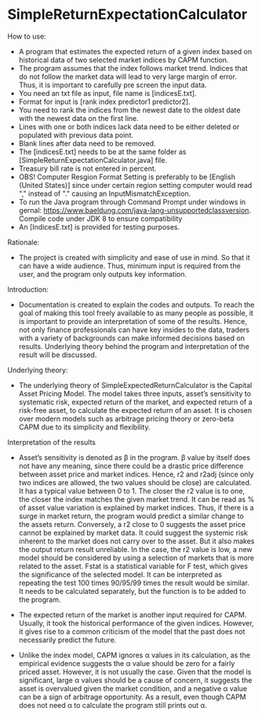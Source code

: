 # SimpleReturnExpectationCalculator

How to use: 

- A program that estimates the expected return of a given index based on historical data of two selected market indices by CAPM function.
- The program assumes that the index follows market trend. Indices that do not follow the market data will lead to very large margin of error. Thus, it is important to carefully pre screen the input data. 
- You need an txt file as input, file name is [indicesE.txt].
- Format for input is [rank index predictor1 predictor2].
- You need to rank the indices from the newest date to the oldest date with the newest data on the first line.
- Lines with one or both indices lack data need to be either deleted or populated with previous data point. 
- Blank lines after data need to be removed.
- The [indicesE.txt] needs to be at the same folder as [SimpleReturnExpectationCalculator.java] file.
- Treasury bill rate is not entered in percent.
- OBS! Computer Resgion Format Setting is preferably to be [English (United States)] since under certain region setting computer would read "," instead of "." causing an InputMismatchException.
- To run the Java program through Command Prompt under windows in gernal: https://www.baeldung.com/java-lang-unsupportedclassversion. Compile code under JDK 8 to ensure compatibility
- An [IndicesE.txt] is provided for testing purposes.

Rationale:

- The project is created with simplicity and ease of use in mind. So that it can have a wide audience. Thus, minimum input is required from the user, and the program only outputs key information.

Introduction:

- Documentation is created to explain the codes and outputs. To reach the goal of making this tool freely available to as many people as possible, it is important to provide an interpretation of some of the results. Hence, not only finance professionals can have key insides to the data, traders with a variety of backgrounds can make informed decisions based on results. Underlying theory behind the program and interpretation of the result will be discussed. 

Underlying theory:

- The underlying theory of SimpleExpectedReturnCalculator is the Capital Asset Pricing Model. The model takes three inputs, asset’s sensitivity to systematic risk, expected return of the market, and expected return of a risk-free asset, to calculate the expected return of an asset. It is chosen over modern models such as arbitrage pricing theory or zero-beta CAPM due to its simplicity and flexibility.

Interpretation of the results

- Asset’s sensitivity is denoted as β in the program.  β value by itself does not have any meaning, since there could be a drastic price difference between asset price and market indices. Hence, r2 and r2adj (since only two indices are allowed, the two values should be close) are calculated. It has a typical value between 0 to 1. The closer the r2 value is to one, the closer the index matches the given market trend. It can be read as % of asset value variation is explained by market indices. Thus, if there is a surge in market return, the program would predict a similar change to the assets return. Conversely, a r2 close to 0 suggests the asset price cannot be explained by market data. It could suggest the systemic risk inherent to the market does not carry over to the asset. But it also makes the output return result unreliable. In the case, the r2 value is low, a new model should be considered by using a selection of markets that is more related to the asset. Fstat is a statistical variable for F test, which gives the significance of the selected model. It can be interpreted as repeating the test 100 times 90/95/99 times the result would be similar. It needs to be calculated separately, but the function is to be added to the program.

- The expected return of the market is another input required for CAPM. Usually, it took the historical performance of the given indices. However, it gives rise to a common criticism of the model that the past does not necessarily predict the future.  

- Unlike the index model, CAPM ignores α values in its calculation, as the empirical evidence suggests the α value should be zero for a fairly priced asset. However, it is not usually the case. Given that the model is significant, large α values should be a cause of concern, it suggests the asset is overvalued given the market condition, and a negative α value can be a sign of arbitrage opportunity. As a result, even though CAPM does not need α to calculate the program still prints out α.

